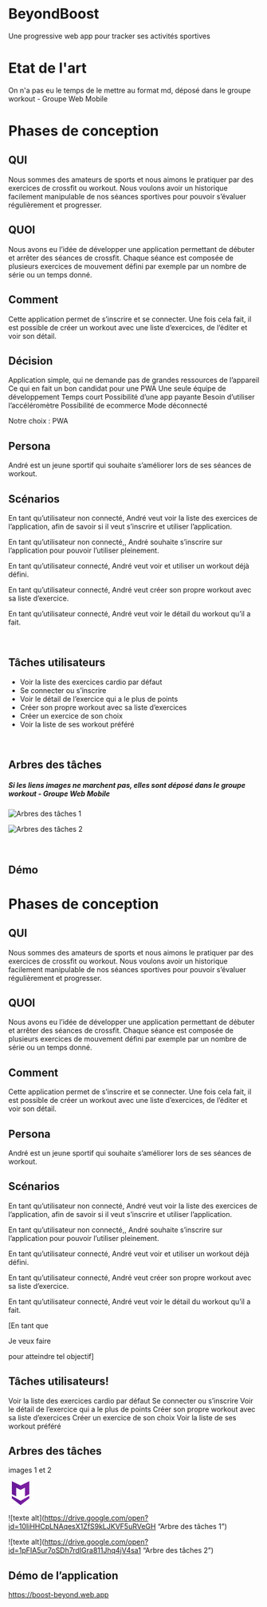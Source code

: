 # BeyondBoost
Une progressive web app pour tracker ses activités sportives

# Etat de l'art

On n'a pas eu le temps de le mettre au format md, déposé dans le groupe workout - Groupe Web Mobile

# Phases de conception

## QUI

Nous sommes des amateurs de sports et nous aimons le pratiquer par des exercices de crossfit ou workout.
Nous voulons avoir un historique facilement manipulable de nos séances sportives pour pouvoir s’évaluer régulièrement et progresser.
<br/>

## QUOI

Nous avons eu l’idée de développer une application permettant de débuter et arrêter des séances de crossfit. Chaque séance est composée de plusieurs exercices de mouvement défini par exemple par un nombre de série ou un temps donné.
<br/>

## Comment

Cette application permet de s’inscrire et se connecter. Une fois cela fait, il est possible de créer un workout avec une liste d’exercices, de l’éditer et voir son détail.
<br/>

## Décision

Application simple, qui ne demande pas de grandes ressources de l’appareil
Ce qui en fait un bon candidat pour une PWA
Une seule équipe de développement
Temps court
Possibilité d’une app payante
Besoin d’utiliser l’accéléromètre
Possibilité de ecommerce
Mode déconnecté

Notre choix : PWA
<br/>

## Persona

André est un jeune sportif qui souhaite s’améliorer lors de ses séances de workout.
<br/>

## Scénarios

En tant qu’utilisateur non connecté, André veut voir la liste des exercices de l’application, afin de savoir si il veut s’inscrire et utiliser l’application.

En tant qu’utilisateur non connecté,, André souhaite s’inscrire sur l’application pour pouvoir l’utiliser pleinement.

En tant qu’utilisateur connecté, André veut voir et utiliser un workout déjà défini.
 
En tant qu’utilisateur connecté, André veut créer son propre workout avec sa liste d’exercice.

En tant qu’utilisateur connecté, André veut voir le détail du workout qu’il a fait.

<br/>

## Tâches utilisateurs

* Voir la liste des exercices cardio par défaut
* Se connecter ou s’inscrire
* Voir le détail de l’exercice qui a le plus de points
* Créer son propre workout avec sa liste d’exercices
* Créer un exercice de son choix
* Voir la liste de ses workout préféré
<br/>

## Arbres des tâches

##### Si les liens images ne marchent pas, elles sont déposé dans le groupe workout - Groupe Web Mobile

![Arbres des tâches 1](https://drive.google.com/open?id=10IiHHCpLNAqesX1ZfS9kLJKVF5uRVeGH)

![Arbres des tâches 2](https://drive.google.com/open?id=1pFIA5ur7oSDh7rdIGra811Jhq4jV4sa1 )

<br/>

## Démo
# Phases de conception

## QUI

Nous sommes des amateurs de sports et nous aimons le pratiquer par des exercices de crossfit ou workout.
Nous voulons avoir un historique facilement manipulable de nos séances sportives pour pouvoir s’évaluer régulièrement et progresser.

## QUOI

Nous avons eu l’idée de développer une application permettant de débuter et arrêter des séances de crossfit. Chaque séance est composée de plusieurs exercices de mouvement défini par exemple par un nombre de série ou un temps donné.

## Comment

Cette application permet de s’inscrire et se connecter. Une fois cela fait, il est possible de créer un workout avec une liste d’exercices, de l’éditer et voir son détail.

## Persona

André est un jeune sportif qui souhaite s’améliorer lors de ses séances de workout.

## Scénarios

En tant qu’utilisateur non connecté, André veut voir la liste des exercices de l’application, afin de savoir si il veut s’inscrire et utiliser l’application.

En tant qu’utilisateur non connecté,, André souhaite s’inscrire sur l’application pour pouvoir l’utiliser pleinement.

En tant qu’utilisateur connecté, André veut voir et utiliser un workout déjà défini.
 
En tant qu’utilisateur connecté, André veut créer son propre workout avec sa liste d’exercice.

En tant qu’utilisateur connecté, André veut voir le détail du workout qu’il a fait.

[En tant que

Je veux faire

pour atteindre tel objectif]


## Tâches utilisateurs!
Voir la liste des exercices cardio par défaut
Se connecter ou s’inscrire
Voir le détail de l’exercice qui a le plus de points
Créer son propre workout avec sa liste d’exercices
Créer un exercice de son choix
Voir la liste de ses workout préféré



## Arbres des tâches

images 1 et 2

![textealt](https://github.com/adam-p/markdown-here/raw/master/src/common/images/icon48.png "Logo Titre Texte 1")

![texte alt](https://drive.google.com/open?id=10IiHHCpLNAqesX1ZfS9kLJKVF5uRVeGH “Arbre des tâches 1”)

![texte alt](https://drive.google.com/open?id=1pFIA5ur7oSDh7rdIGra811Jhq4jV4sa1 “Arbre des tâches 2”)

## Démo de l’application
https://boost-beyond.web.app
